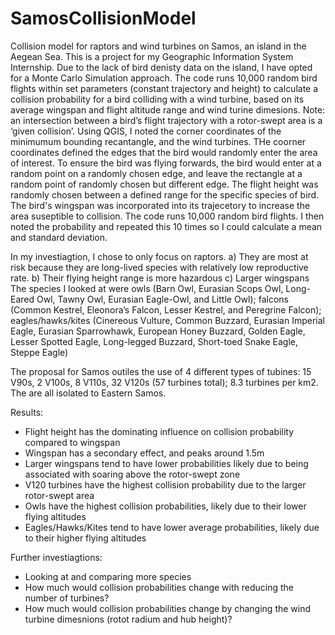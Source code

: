 # SamosCollisionModel
Collision model for raptors and wind turbines on Samos, an island in the Aegean Sea. This is a project for my Geographic Information System Internship.
Due to the lack of bird denisty data on the island, I have opted for a Monte Carlo Simulation approach. The code runs 10,000 random bird flights within set parameters (constant trajectory and height) to calculate a collision probability for a bird colliding with a wind turbine, based on its average wingspan and flight altitude range and wind turine dimesions. 
Note: an intersection between a bird’s flight trajectory with a rotor-swept area is a ‘given collision’.
Using QGIS, I noted the corner coordinates of the minimumum bounding recantangle, and the wind turbines. THe coorner coordinates defined the edges that the bird would randomly enter the area of interest. To ensure the bird was flying forwards, the bird would enter at a random point on a randomly chosen edge, and leave the rectangle at a random point of randomly chosen but different edge. The flight height was randomly chosen between a defined range for the specific species of bird. The bird's wingspan was incorporated into its trajecetory to increase the area suseptible to collision. 
The code runs 10,000 random bird flights. I then noted the probability and repeated this 10 times so I could calculate a mean and standard deviation.

In my investiagtion, I chose to only focus on raptors. a) They are most at risk because they are long-lived species with relatively low reproductive rate. b) Their flying height range is more hazardous c) Larger wingspans
The species I looked at were owls (Barn Owl, Eurasian Scops Owl, Long-Eared Owl, Tawny Owl, Eurasian Eagle-Owl, and Little Owl); falcons (Common Kestrel, Eleonora’s Falcon, Lesser Kestrel, and Peregrine Falcon); eagles/hawks/kites (Cinereous Vulture, Common Buzzard, Eurasian Imperial Eagle, Eurasian Sparrowhawk, European Honey Buzzard, Golden Eagle, Lesser Spotted Eagle, Long-legged Buzzard, Short-toed Snake Eagle, Steppe Eagle)

The proposal for Samos outiles the use of 4 different types of tubines: 15 V90s, 2 V100s, 8 V110s, 32 V120s (57 turbines total); 8.3 turbines per km2. The are all isolated to Eastern Samos.

Results:
- Flight height has the dominating influence on collision probability compared to wingspan
- Wingspan has a secondary effect, and peaks around 1.5m
- Larger wingspans tend to have lower probabilities likely due to being associated with soaring above the rotor-swept zone
- V120 turbines have the highest collision probability due to the larger rotor-swept area
- Owls have the highest collision probabilities, likely due to their lower flying altitudes 
- Eagles/Hawks/Kites tend to have lower average probabilities, likely due to their higher flying altitudes 

Further investiagtions:
- Looking at and comparing more species
- How much would collision probabilities change with reducing the number of turbines?
- How much would collision probabilities change by changing the wind turbine dimesnions (rotot radium and hub height)?
